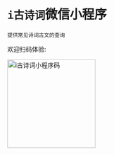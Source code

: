 # `i古诗词`微信小程序

`提供常见诗词古文的查询`

欢迎扫码体验:

<img alt="i古诗词小程序码" src="https://i.loli.net/2018/11/11/5be80d00518d4.jpg" width="200">
